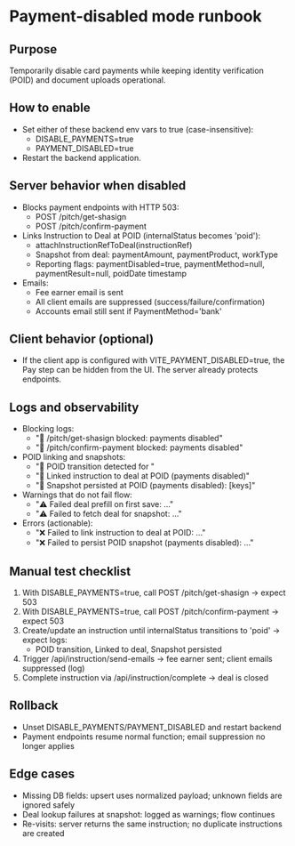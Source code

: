 Payment-disabled mode runbook
================================

Purpose
-------
Temporarily disable card payments while keeping identity verification (POID) and document uploads operational.

How to enable
-------------
- Set either of these backend env vars to true (case-insensitive):
  - DISABLE_PAYMENTS=true
  - PAYMENT_DISABLED=true
- Restart the backend application.

Server behavior when disabled
-----------------------------
- Blocks payment endpoints with HTTP 503:
  - POST /pitch/get-shasign
  - POST /pitch/confirm-payment
- Links Instruction to Deal at POID (internalStatus becomes 'poid'):
  - attachInstructionRefToDeal(instructionRef)
  - Snapshot from deal: paymentAmount, paymentProduct, workType
  - Reporting flags: paymentDisabled=true, paymentMethod=null, paymentResult=null, poidDate timestamp
- Emails:
  - Fee earner email is sent
  - All client emails are suppressed (success/failure/confirmation)
  - Accounts email still sent if PaymentMethod='bank'

Client behavior (optional)
--------------------------
- If the client app is configured with VITE_PAYMENT_DISABLED=true, the Pay step can be hidden from the UI. The server already protects endpoints.

Logs and observability
----------------------
- Blocking logs:
  - "🛑 /pitch/get-shasign blocked: payments disabled"
  - "🛑 /pitch/confirm-payment blocked: payments disabled"
- POID linking and snapshots:
  - "🔐 POID transition detected for <InstructionRef>"
  - "🔗 Linked instruction to deal at POID (payments disabled)"
  - "📌 Snapshot persisted at POID (payments disabled): [keys]"
- Warnings that do not fail flow:
  - "⚠️ Failed deal prefill on first save: ..."
  - "⚠️ Failed to fetch deal for snapshot: ..."
- Errors (actionable):
  - "❌ Failed to link instruction to deal at POID: ..."
  - "❌ Failed to persist POID snapshot (payments disabled): ..."

Manual test checklist
---------------------
1. With DISABLE_PAYMENTS=true, call POST /pitch/get-shasign → expect 503
2. With DISABLE_PAYMENTS=true, call POST /pitch/confirm-payment → expect 503
3. Create/update an instruction until internalStatus transitions to 'poid' → expect logs:
   - POID transition, Linked to deal, Snapshot persisted
4. Trigger /api/instruction/send-emails → fee earner sent; client emails suppressed (log)
5. Complete instruction via /api/instruction/complete → deal is closed

Rollback
--------
- Unset DISABLE_PAYMENTS/PAYMENT_DISABLED and restart backend
- Payment endpoints resume normal function; email suppression no longer applies

Edge cases
----------
- Missing DB fields: upsert uses normalized payload; unknown fields are ignored safely
- Deal lookup failures at snapshot: logged as warnings; flow continues
- Re-visits: server returns the same instruction; no duplicate instructions are created
